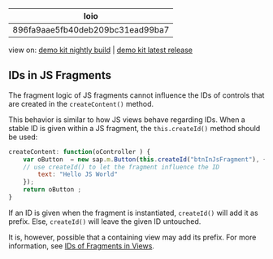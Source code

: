 <!-- loio896fa9aae5fb40deb209bc31ead99ba7 -->

| loio |
| -----|
| 896fa9aae5fb40deb209bc31ead99ba7 |

<div id="loio">

view on: [demo kit nightly build](https://openui5nightly.hana.ondemand.com/#/topic/896fa9aae5fb40deb209bc31ead99ba7) | [demo kit latest release](https://openui5.hana.ondemand.com/#/topic/896fa9aae5fb40deb209bc31ead99ba7)</div>

## IDs in JS Fragments

The fragment logic of JS fragments cannot influence the IDs of controls that are created in the `createContent()` method.

This behavior is similar to how JS views behave regarding IDs. When a stable ID is given within a JS fragment, the `this.createId()` method should be used:

```js
createContent: function(oController ) {
	var oButton  = new sap.m.Button(this.createId("btnInJsFragment"), { 
	// use createId() to let the fragment influence the ID
	    text: "Hello JS World"
	}); 
	return oButton ; 
}
```

If an ID is given when the fragment is instantiated, `createId()` will add it as prefix. Else, `createId()` will leave the given ID untouched.

It is, however, possible that a containing view may add its prefix. For more information, see [IDs of Fragments in Views](IDs_of_Fragments_in_Views_f10bf70.md).

